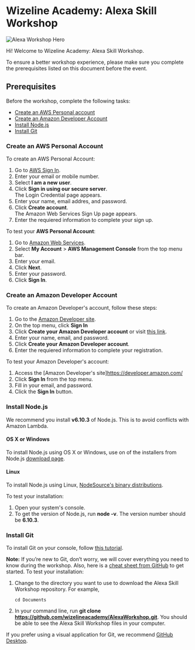 # Wizeline Academy: Alexa Skill Workshop

![Alexa Workshop Hero](./images/alexaworkshop.jpg)

Hi! Welcome to Wizeline Academy: Alexa Skill Workshop.

To ensure a better workshop experience, please make sure you complete the prerequisites listed on this document before the event.

## Prerequisites

Before the workshop, complete the following tasks:
- [Create an AWS Personal account](#create-an-aws-personal-account)
- [Create an Amazon Developer Account](#create-an-amazon-developer-account)
- [Install Node.js](#install-nodejs)
- [Install Git](#install-git)

### Create an AWS Personal Account

To create an AWS Personal Account:
1. Go to [AWS Sign In](https://www.amazon.com/ap/signin?openid.assoc_handle=aws&openid.return_to=https%3A%2F%2Fsignin.aws.amazon.com%2Foauth%3Fcoupled_root%3Dtrue%26response_type%3Dcode%26redirect_uri%3Dhttps%253A%252F%252Fportal.aws.amazon.com%252Fbilling%252Fsignup%253Fredirect_url%253Dhttps%25253A%25252F%25252Faws.amazon.com%25252Fregistration-confirmation%2526state%253DhashArgs%252523%2526isauthcode%253Dtrue%26client_id%3Darn%253Aaws%253Aiam%253A%253A015428540659%253Auser%252Fawssignupportal&openid.mode=checkid_setup&openid.ns=http%3A%2F%2Fspecs.openid.net%2Fauth%2F2.0&openid.identity=http%3A%2F%2Fspecs.openid.net%2Fauth%2F2.0%2Fidentifier_select&openid.claimed_id=http%3A%2F%2Fspecs.openid.net%2Fauth%2F2.0%2Fidentifier_select&action=&disableCorpSignUp=&clientContext=&marketPlaceId=&poolName=&authCookies=&pageId=aws.ssop&siteState=registered%2CEN_US&accountStatusPolicy=P1&sso=&openid.pape.preferred_auth_policies=MultifactorPhysical&openid.pape.max_auth_age=120&openid.ns.pape=http%3A%2F%2Fspecs.openid.net%2Fextensions%2Fpape%2F1.0&server=%2Fap%2Fsignin%3Fie%3DUTF8&accountPoolAlias=&forceMobileApp=0&language=EN_US&forceMobileLayout=0). 
2. Enter your email or mobile number. 
3. Select **I am a new user**.
4. Click **Sign in using our secure server**.     
   The Login Credential page appears.
5. Enter your name, email addres, and password. 
6. Click **Create account**.    
The Amazon Web Services Sign Up page appears. 
7. Enter the requiered information to complete your sign up.


To test your __AWS Personal Account__:
1. Go to [Amazon Web Services](https://aws.amazon.com/).
2. Select **My Account** > **AWS Management Console** from the top menu bar.
3. Enter your email.
4. Click **Next**.
5. Enter your password.
6. Click **Sign In**.

### Create an Amazon Developer Account

To create an Amazon Developer's account, follow these steps:
1. Go to the [Amazon Developer site](https://developer.amazon.com/).
2. On the top menu, click **Sign In**
3. Click **Create your Amazon Developer account** or visit [this link](https://www.amazon.com/ap/register?openid.pape.max_auth_age=1&openid.return_to=https%3A%2F%2Fdeveloper.amazon.com%2Fap_login.html&prevRID=48Y5JW117M51F2T37XZJ&openid.identity=http%3A%2F%2Fspecs.openid.net%2Fauth%2F2.0%2Fidentifier_select&openid.assoc_handle=mas_dev_portal&openid.mode=checkid_setup&prepopulatedLoginId=&failedSignInCount=0&language=en_US&openid.claimed_id=http%3A%2F%2Fspecs.openid.net%2Fauth%2F2.0%2Fidentifier_select&pageId=amzn_developer_portal&openid.ns=http%3A%2F%2Fspecs.openid.net%2Fauth%2F2.0).
4. Enter your name, email, and password.
5. Click **Create your Amazon Developer account**.
6. Enter the requiered information to complete your registration.

To test your Amazon Developer's account:
1. Access the [Amazon Developer's site]https://developer.amazon.com/
2. Click **Sign In** from the top menu.
3. Fill in your email, and password.
4. Click the **Sign In** button.

### Install Node.js
We recommend you install **v6.10.3** of Node.js. This is to avoid conflicts with Amazon Lambda. 

#### OS X or Windows
To install Node.js using OS X or Windows, use on of the installers from Node.js [download page](https://nodejs.org/en/download/releases/).


#### Linux
To install Node.js using Linux, [NodeSource's binary distributions](https://github.com/nodesource/distributions).

To test your installation: 
1. Open your system's console. 
2. To get the version of Node.js, run **node -v**. 
The version number should be **6.10.3**.

### Install Git

To install Git on your console, follow [this tutorial](https://git-scm.com/book/en/v2/Getting-Started-Installing-Git).

**Note:** If you’re new to Git, don’t worry, we will cover everything you need to know during the workshop. Also, here is a [cheat sheet from GitHub](https://services.github.com/on-demand/downloads/github-git-cheat-sheet.pdf) to get started.
To test your installation:
1. Change to the directory you want to use to download the Alexa Skill Workshop repository.
   For example,
   ```
   cd Documents
   ```
2. In your command line, run **git clone https://github.com/wizelineacademy/AlexaWorkshop.git**. You should be able to see the Alexa Skill Workshop files in your computer.

If you prefer using a visual application for Git, we recommend [GitHub Desktop](https://desktop.github.com/).
